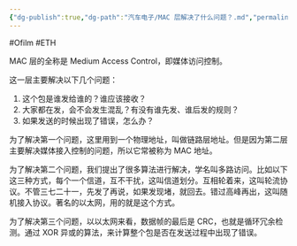 ```yaml
---
{"dg-publish":true,"dg-path":"汽车电子/MAC 层解决了什么问题？.md","permalink":"/汽车电子/MAC 层解决了什么问题？/","created":"2023-02-10T23:10:27.000+08:00","updated":"2025-06-30T21:47:04.036+08:00"}
---
```


#Ofilm #ETH

MAC 层的全称是 Medium Access Control，即媒体访问控制。

这一层主要解决以下几个问题：

1. 这个包是谁发给谁的？谁应该接收？
2. 大家都在发，会不会发生混乱？有没有谁先发、谁后发的规则？
3. 如果发送的时候出现了错误，怎么办？

为了解决第一个问题，这里用到一个物理地址，叫做链路层地址。但是因为第二层主要解决媒体接入控制的问题，所以它常被称为 MAC 地址。

为了解决第二个问题，我们提出了很多算法进行解决，学名叫多路访问。比如以下这三种方式，每个一个信道，互不干扰，这叫信道划分。互相轮着来，这叫轮流协议。不管三七二十一，先发了再说，如果发现堵，就回去。错过高峰再出，这叫随机接入协议。著名的以太网，用的就是这个方式。

为了解决第三个问题，以以太网来看，数据帧的最后是 CRC，也就是循环冗余检测。通过 XOR 异或的算法，来计算整个包是否在发送过程中出现了错误。